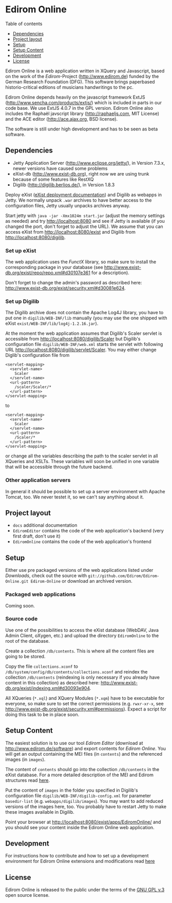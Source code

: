Edirom Online
=============

Table of contents

<ul>
	<li style="margin-top:0;margin-bottom:0;"><a href="#dependencies">Dependencies</a></li>
	<li style="margin-top:0;margin-bottom:0;"><a href="#projectlayout">Project layout</a></li>
	<li style="margin-top:0;margin-bottom:0;"><a href="#setup">Setup</a></li>
	<li style="margin-top:0;margin-bottom:0;"><a href="#setupcontent">Setup Content</a></li>
	<li style="margin-top:0;margin-bottom:0;"><a href="#development">Development</a></li>
	<li style="margin-top:0;margin-bottom:0;"><a href="#license">License</a></li>
</ul>

Edirom Online is a web application written in XQuery and Javascript, based on the work of the _Edirom_-Project (<http://www.edirom.de>) funded by the German Research Foundation (DFG). This software brings paperbased historio-critical editions of musicians handwritings to the pc.

Edirom Online depends heavily on the javascript framework ExtJS (<http://www.sencha.com/products/extjs/>) which is included in parts in our code base. We use ExtJS 4.0.7 in the GPL version. Edirom Online also includes the Raphaël javscript library (<http://raphaeljs.com>, MIT License) and the ACE editor (<http://ace.ajax.org>, BSD license).

The software is still under high development and has to be seen as beta software.


Dependencies
------------

* Jetty Application Server (<http://www.eclipse.org/jetty/>), in Version 7.3.x, newer versions have caused some problems
* eXist-db (<http://www.exist-db.org>), right now we are using trunk because of some features like RestXQ
* Digilib (<http://digilib.berlios.de/>), in Version 1.8.3

Deploy eXist ([eXist deployment documentation](http://www.exist-db.org/exist/deployment.xml#d895e414)) and Digilib as webapps in Jetty. We normally unpack `.war` archives to have better access to the configuration files, Jetty usually unpacks archives anyway.

Start jetty with `java -jar -Xmx1024m start.jar` (adjust the memory settings as needed) and try <http://localhost:8080> and see if Jetty is available (if you changed the port, don't forget to adjust the URL). We assume that you can access eXist from <http://localhost:8080/exist> and Digilib from <http://localhost:8080/digilib>.

### Set up eXist

The web application uses the _FunctX_ library, so make sure to install the corresponding package in your database (see <http://www.exist-db.org/exist/repo/repo.xml#d30107e361> for a description). 

Don't forget to change the admin's password as described here: <http://www.exist-db.org/exist/security.xml#d30081e624>.

### Set up Digilib

The Digilib archive does not contain the Apache Log4J library, you have to put one in `digilib/WEB-INF/lib` manually (you may use the one shipped with eXist `exist/WEB-INF/lib/log4j-1.2.16.jar`).

At the moment the web application assumes that Digilib's Scaler servlet is accessible from <http://localhost:8080/digilib/Scaler> but Digilib's configuration file `digilib/WEB-INF/web.xml` starts the servlet with following URL <http://localhost:8080/digilib/servlet/Scaler>. You may either change Diglib's configuration file from

    <servlet-mapping>
      <servlet-name>
        Scaler
      </servlet-name>
      <url-pattern>
        /scaler/Scaler/*
      </url-pattern>
    </servlet-mapping>

to 

    <servlet-mapping>
      <servlet-name>
        Scaler
      </servlet-name>
      <url-pattern>
        /Scaler/*
      </url-pattern>
    </servlet-mapping>
    
or change all the variables describing the path to the scaler servlet in all XQueries and XSLTs. These variables will soon be unified in one variable that will be accessible through the future backend.

### Other application servers

In general it should be possible to set up a server environment with Apache Tomcat, too. We never testet it, so we can't say anything about it.


Project layout
--------------

* `docs` additional documentation
* `EdiromEditor` contains the code of the web application's backend (very first draft, don't use it)
* `EdiromOnline` contains the code of the web application's frontend

Setup
-----

Either use pre packaged versions of the web applications listed under _Downloads_, check out the source with `git://github.com/Edirom/Edirom-Online.git Edirom-Online` or download an archived version.

### Packaged web applications

Coming soon.

### Source code

Use one of the possibilities to access the eXist database (WebDAV, Java Admin Client, oXygen, etc.) and upload the directory `EdiromOnline` to the root of the database.

Create a collection `/db/contents`. This is where all the content files are going to be stored.

Copy the file `collections.xconf` to `/db/system/config/db/contents/collections.xconf` and reindex the collection `/db/contents` (reindexing is only necessary if you already have content in this collection) as described here: <http://www.exist-db.org/exist/indexing.xml#d30093e904>.

All XQueries (`*.xql`) and XQuery Modules (`*.xqm`) have to be executable for everyone, so make sure to set the correct permissions (e.g. `rwxr-xr-x`, see <http://www.exist-db.org/exist/security.xml#permissions>). Expect a script for doing this task to be in place soon.


Setup Content
-------------

The easiest solution is to use our tool _Edirom Editor_ (download at <http://www.edirom.de/software>) and export contents for _Edirom Online_. You will get an output containing the MEI files (in `contents`) and the referenced images (in `images`).

The content of `contents` should go into the collection `/db/contents` in the eXist database. For a more detailed description of the MEI and Edirom structures read [here](<https://github.com/Edirom/Edirom-Online/blob/master/docs/Content.md>).

Put the content of `images` in the folder you specified in Digilib's configuration file `digilib/WEB-INF/digilib-config.xml` for parameter `basedir-list` (e.g. `webapps/digilib/images`). You may want to add reduced versions of the images here, too. You probably have to restart Jetty to make these images available in Digilib.

Point your browser at <http://localhost:8080/exist/apps/EdiromOnline/> and you should see your content inside the Edirom Online web application.


Development
-----------

For instructions how to contribute and how to set up a development environment for Edirom Online extensions and modifications read [here](<https://github.com/Edirom/Edirom-Online/blob/master/docs/Development.md>)


License
-------

Edirom Online is released to the public under the terms of the [GNU GPL v.3](<http://www.gnu.org/copyleft/gpl.html>) open source license.